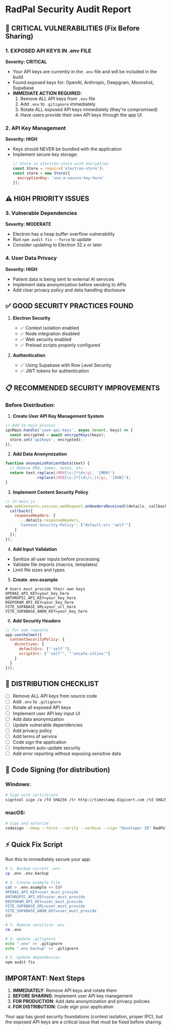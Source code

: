# RadPal Security Audit Report

## 🚨 CRITICAL VULNERABILITIES (Fix Before Sharing)

### 1. **EXPOSED API KEYS IN .env FILE**
**Severity: CRITICAL**
- Your API keys are currently in the `.env` file and will be included in the build
- Found exposed keys for: OpenAI, Anthropic, Deepgram, Moonshot, Supabase
- **IMMEDIATE ACTION REQUIRED:**
  1. Remove ALL API keys from `.env` file
  2. Add `.env` to `.gitignore` immediately
  3. Rotate ALL exposed API keys immediately (they're compromised)
  4. Have users provide their own API keys through the app UI

### 2. **API Key Management**
**Severity: HIGH**
- Keys should NEVER be bundled with the application
- Implement secure key storage:
  ```javascript
  // Store in electron-store with encryption
  const Store = require('electron-store');
  const store = new Store({
    encryptionKey: 'use-a-secure-key-here'
  });
  ```

## ⚠️ HIGH PRIORITY ISSUES

### 3. **Vulnerable Dependencies**
**Severity: MODERATE**
- Electron has a heap buffer overflow vulnerability
- Run `npm audit fix --force` to update
- Consider updating to Electron 32.x or later

### 4. **User Data Privacy**
**Severity: HIGH**
- Patient data is being sent to external AI services
- Implement data anonymization before sending to APIs
- Add clear privacy policy and data handling disclosure

## ✅ GOOD SECURITY PRACTICES FOUND

1. **Electron Security**
   - ✅ Context isolation enabled
   - ✅ Node integration disabled
   - ✅ Web security enabled
   - ✅ Preload scripts properly configured

2. **Authentication**
   - ✅ Using Supabase with Row Level Security
   - ✅ JWT tokens for authentication

## 📋 RECOMMENDED SECURITY IMPROVEMENTS

### Before Distribution:

1. **Create User API Key Management System**
```javascript
// Add to main process
ipcMain.handle('save-api-keys', async (event, keys) => {
  const encrypted = await encryptKeys(keys);
  store.set('apiKeys', encrypted);
});
```

2. **Add Data Anonymization**
```javascript
function anonymizePatientData(text) {
  // Remove MRN, names, dates, etc.
  return text.replace(/MRN[\s:]*\d+/gi, '[MRN]')
             .replace(/DOB[\s:]*[\d\/\-]+/gi, '[DOB]');
}
```

3. **Implement Content Security Policy**
```javascript
// In main.js
win.webContents.session.webRequest.onHeadersReceived((details, callback) => {
  callback({
    responseHeaders: {
      ...details.responseHeaders,
      'Content-Security-Policy': ["default-src 'self'"]
    }
  });
});
```

4. **Add Input Validation**
- Sanitize all user inputs before processing
- Validate file imports (macros, templates)
- Limit file sizes and types

5. **Create .env.example**
```env
# Users must provide their own keys
OPENAI_API_KEY=your_key_here
ANTHROPIC_API_KEY=your_key_here
DEEPGRAM_API_KEY=your_key_here
VITE_SUPABASE_URL=your_url_here
VITE_SUPABASE_ANON_KEY=your_key_here
```

6. **Add Security Headers**
```javascript
// For web requests
app.use(helmet({
  contentSecurityPolicy: {
    directives: {
      defaultSrc: ["'self'"],
      scriptSrc: ["'self'", "'unsafe-inline'"]
    }
  }
}));
```

## 🔐 DISTRIBUTION CHECKLIST

- [ ] Remove ALL API keys from source code
- [ ] Add `.env` to `.gitignore`
- [ ] Rotate all exposed API keys
- [ ] Implement user API key input UI
- [ ] Add data anonymization
- [ ] Update vulnerable dependencies
- [ ] Add privacy policy
- [ ] Add terms of service
- [ ] Code sign the application
- [ ] Implement auto-update security
- [ ] Add error reporting without exposing sensitive data

## 📱 Code Signing (for distribution)

### Windows:
```bash
# Sign with certificate
signtool sign /a /fd SHA256 /tr http://timestamp.digicert.com /td SHA256 RadPal.exe
```

### macOS:
```bash
# Sign and notarize
codesign --deep --force --verify --verbose --sign "Developer ID" RadPal.app
```

## ⚡ Quick Fix Script

Run this to immediately secure your app:

```bash
# 1. Backup current .env
cp .env .env.backup

# 2. Create example file
cat > .env.example << EOF
OPENAI_API_KEY=user_must_provide
ANTHROPIC_API_KEY=user_must_provide
DEEPGRAM_API_KEY=user_must_provide
VITE_SUPABASE_URL=user_must_provide
VITE_SUPABASE_ANON_KEY=user_must_provide
EOF

# 3. Remove sensitive .env
rm .env

# 4. Update .gitignore
echo ".env" >> .gitignore
echo ".env.backup" >> .gitignore

# 5. Update dependencies
npm audit fix
```

## IMPORTANT: Next Steps

1. **IMMEDIATELY**: Remove API keys and rotate them
2. **BEFORE SHARING**: Implement user API key management
3. **FOR PRODUCTION**: Add data anonymization and privacy policies
4. **FOR DISTRIBUTION**: Code sign your application

Your app has good security foundations (context isolation, proper IPC), but the exposed API keys are a critical issue that must be fixed before sharing.